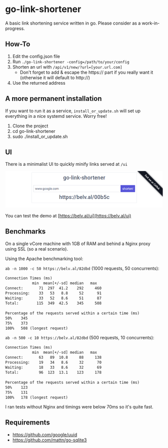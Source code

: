 # go-link-shortener
A basic link shortening service written in go. Please consider as a work-in-progress.

## How-To

1. Edit the config.json file
2. Run `./go-link-shortener -config=/path/to/your/config`
3. Shorten an url with `/api/v1/new/?url=[your.url.com]`
    - Don't forget to add & escape the https:// part if you really want it (otherwise it will default to http://)
4. Use the returned address

## A more permanent installation

If you want to run it as a service, `install_or_update.sh` will set up everything in a nice systemd service. Worry free!

1. Clone the project
2. cd go-link-shortener
3. sudo ./install_or_update.sh

## UI

There is a minimalist UI to quickly minify links served at `/ui`

![ui](ui.png "ui")

You can test the demo at [https://belv.al/ui](https://belv.al/ui)

## Benchmarks

On a single vCore machine with 1GB of RAM and behind a Nginx proxy using SSL (so a real scenario).

Using the Apache benchmarking tool:

`ab -n 1000 -c 50 https://belv.al/82dbd` (1000 requests, 50 concurrents):

    Connection Times (ms)
                min  mean[+/-sd] median   max
    Connect:       71  297  41.2    292     460
    Processing:    33   53   8.8     52      91
    Waiting:       33   52   8.6     51      87
    Total:        115  349  42.5    345     508

    Percentage of the requests served within a certain time (ms)
    50%    345
    75%    373
    100%   508 (longest request)

`ab -n 500 -c 10 https://belv.al/82dbd` (500 requests, 10 concurrents):

    Connection Times (ms)
                min  mean[+/-sd] median   max
    Connect:       63   89  10.8     88     138
    Processing:    19   34   8.6     32      70
    Waiting:       18   33   8.6     32      69
    Total:         96  123  13.1    123     178

    Percentage of the requests served within a certain time (ms)
    50%    123
    75%    131
    100%   178 (longest request)

I ran tests without Nginx and timings were below 70ms so it's quite fast.

## Requirements

- https://github.com/google/uuid
- https://github.com/mattn/go-sqlite3

